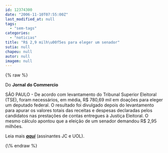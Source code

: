 ```yaml
---
id: 12374300
date: "2006-11-10T07:55:00Z"
last_modified_at: null
tags:
  - "sem-tags"
categories:
  - "noticias"
title: "R$ 2,9 milh\u00f5es para eleger um senador"
sutia: null
chapeu: null
autor: null
imagem: null
---
```

{\% raw %}
<p><P>Do <STRONG>Jornal do Commercio</STRONG></P></p>
<p><P>SÃO PAULO - De acordo com levantamento do Tribunal Superior Eleitoral (TSE), foram necessários, em média, R$ 780,69 mil em doações para eleger um deputado federal. O resultado foi divulgado depois do levantamento para apurar os valores totais das receitas e despesas declaradas pelos candidatos nas prestações de contas entregues à Justiça Eleitoral. O mesmo cálculo apontou que a eleição de um senador demandou R$ 2,95 milhões.</P></p>
<p><P>Leia mais <STRONG><EM><A href=\"https://jc3.uol.com.br/jornal/2006/11/10/not_208118.php\" target=_blank>aqui</A></EM></STRONG> (assinantes JC e UOL).</P> </p>
{\% endraw %}
